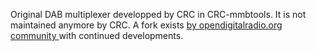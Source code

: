 Original DAB multiplexer developped by CRC in CRC-mmbtools.
It is not maintained anymore by CRC.
A fork exists <a href="https://github.com/Opendigitalradio"> by opendigitalradio.org community </a>  with continued developments.
 
